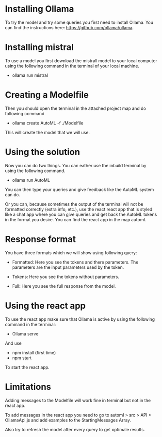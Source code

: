 # Installing Ollama

To try the model and try some queries you first need to install Ollama. You can find the instructions here: https://github.com/ollama/ollama.

# Installing mistral

To use a model you first download the mistrall model to your local computer using the following command in the terminal of your local machine.

- ollama run mistral

# Creating a Modelfile

Then you should open the terminal in the attached project map and do following command.

- ollama create AutoML -f ./Modelfile

This will create the model that we will use.

# Using the solution

Now you can do two things. You can eather use the inbuild terminal by using the following command.

- ollama run AutoML

You can then type your queries and give feedback like the AutoML system can do.

Or you can, because sometimes the output of the terminal will not be formatted correctly (extra info, etc.), use the react react app that is styled like a chat app where you can give queries and get back the AutoML tokens in the format you desire. You can find the react app in the map automl.

# Response format

You have three formats which we will show using following query:

- Formatted: Here you see the tokens and there parameters. The parameters are the input parameters used by the token.

- Tokens: Here you see the tokens without parameters.

- Full: Here you see the full response from the model.

# Using the react app

To use the react app make sure that Ollama is active by using the following command in the terminal:

- Ollama serve

And use

- npm install (first time)
- npm start

To start the react app.

# Limitations

Adding messages to the Modelfile will work fine in terminal but not in the react app.

To add messages in the react app you need to go to automl > src > API > OllamaApi.js
and add examples to the StartingMessages Array.

Also try to refresh the model after every query to get optimale results.
